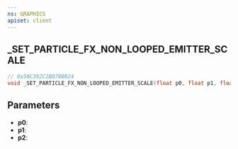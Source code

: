 ```yaml
---
ns: GRAPHICS
apiset: client
---
```

## _SET_PARTICLE_FX_NON_LOOPED_EMITTER_SCALE

```c
// 0x56C392C2BD78B024
void _SET_PARTICLE_FX_NON_LOOPED_EMITTER_SCALE(float p0, float p1, float p2);
```


## Parameters
* **p0**:
* **p1**:
* **p2**: